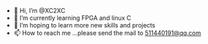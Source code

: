 - 👋 Hi, I’m @XC2XC
- 🌱 I’m currently learning FPGA and linux C
- 💞️ I’m hoping to learn more new skills and projects
- 📫 How to reach me ...please send the mail to 511440191@qq.com

